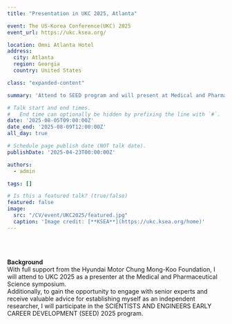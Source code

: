 ```yaml
---
title: "Presentation in UKC 2025, Atlanta"

event: The US-Korea Conference(UKC) 2025
event_url: https://ukc.ksea.org/

location: Omni Atlanta Hotel
address:
  city: Atlanta
  region: Georgia
  country: United States

class: "expanded-content"

summary: 'Attend to SEED program and will present at Medical and Pharmaceutical Science (MPS) symposium'

# Talk start and end times.
#   End time can optionally be hidden by prefixing the line with `#`.
date: '2025-08-05T09:00:00Z'
date_end: '2025-08-09T12:00:00Z'
all_day: true

# Schedule page publish date (NOT talk date).
publishDate: '2025-04-23T00:00:00Z'

authors:
  - admin

tags: []

# Is this a featured talk? (true/false)
featured: false
image: 
  src: "/CV/event/UKC2025/featured.jpg"
  caption: 'Image credit: [**KSEA**](https://ukc.ksea.org/home)'
---
```


<br><br>

**Background**<br>
With full support from the Hyundai Motor Chung Mong-Koo Foundation, I will attend to UKC 2025 as a presenter at the Medical and Pharmaceutical Science symposium.  
Additionally, to gain the opportunity to engage with senior experts and receive valuable advice for establishing myself as an independent researcher, I will participate in the SCIENTISTS AND ENGINEERS EARLY CAREER DEVELOPMENT (SEED) 2025 program. 
